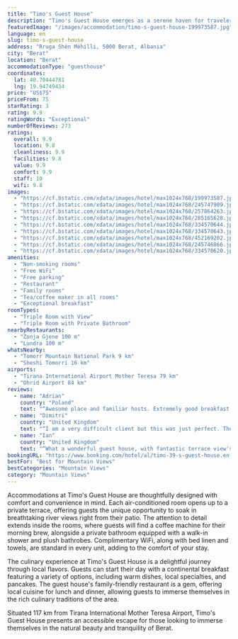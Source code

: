 ```yaml
---
title: "Timo's Guest House"
description: "Timo's Guest House emerges as a serene haven for travelers seeking a tranquil retreat in the heart of Berat."
featuredImage: "/images/accommodation/timo-s-guest-house-199973587.jpg"
language: en
slug: timo-s-guest-house
address: "Rruga Shën Mëhilli, 5000 Berat, Albania"
city: "Berat"
location: "Berat"
accommodationType: "guesthouse"
coordinates:
  lat: 40.70444781
  lng: 19.94749434
price: "US$75"
priceFrom: 75
starRating: 3
rating: 9.9
ratingWords: "Exceptional"
numberOfReviews: 273
ratings:
  overall: 9.9
  location: 9.8
  cleanliness: 9.9
  facilities: 9.8
  value: 9.9
  comfort: 9.9
  staff: 10
  wifi: 9.8
images:
  - "https://cf.bstatic.com/xdata/images/hotel/max1024x768/199973587.jpg?k=ffe65682ed22c9996307dc3ac7c1db0c0fa4224e96b948b64ab57d63a4439760&o=&hp=1"
  - "https://cf.bstatic.com/xdata/images/hotel/max1024x768/245747909.jpg?k=74ad0ddf19da5691607f5e0854626bee5fada719298be54b6cd871f5186a894c&o=&hp=1"
  - "https://cf.bstatic.com/xdata/images/hotel/max1024x768/257864263.jpg?k=04fed4a4a2f29a01800a4302cdfbcd160cd24234d20a3db04051389a628c10f2&o=&hp=1"
  - "https://cf.bstatic.com/xdata/images/hotel/max1024x768/285165628.jpg?k=01db45e676b263907b3bc24da7ebf94d088e6db13eff0001fdbda232545d6701&o=&hp=1"
  - "https://cf.bstatic.com/xdata/images/hotel/max1024x768/334570644.jpg?k=93f0d72dd2726eec203bd6579c8c8f945f3e5dfa1aa1aa20ce10acda6f1c37ad&o=&hp=1"
  - "https://cf.bstatic.com/xdata/images/hotel/max1024x768/334570643.jpg?k=caa3b0b70359e475ee3812309ef0be3abf18fa6b4e0d00c7646509c4624c4b01&o=&hp=1"
  - "https://cf.bstatic.com/xdata/images/hotel/max1024x768/452169202.jpg?k=751445cbf6fbad108b5dd35ed9e1999443503dbd6c2111d1fc1bed0f071d9c83&o=&hp=1"
  - "https://cf.bstatic.com/xdata/images/hotel/max1024x768/245746866.jpg?k=0d3861797091c0f6abdd29b65364324a4b7f2e9e78d6da48dfdb003c8d115878&o=&hp=1"
  - "https://cf.bstatic.com/xdata/images/hotel/max1024x768/334570620.jpg?k=21d46c40e91fa0d691c2829abbb902a8cb081e03603355aadd337a7ce1f583ed&o=&hp=1"
amenities:
  - "Non-smoking rooms"
  - "Free WiFi"
  - "Free parking"
  - "Restaurant"
  - "Family rooms"
  - "Tea/coffee maker in all rooms"
  - "Exceptional breakfast"
roomTypes:
  - "Triple Room with View"
  - "Triple Room with Private Bathroom"
nearbyRestaurants:
  - "Zonja Gjene 100 m"
  - "Lundra 100 m"
whatsNearby:
  - "Tomorr Mountain National Park 9 km"
  - "Sheshi Tomorri 16 km"
airports:
  - "Tirana International Airport Mother Teresa 79 km"
  - "Ohrid Airport 84 km"
reviews:
  - name: "Adrian"
    country: "Poland"
    text: "“Awesome place and familiar hosts. Extremely good breakfast and atmosphere.”"
  - name: "Dimitri"
    country: "United Kingdom"
    text: "“I am a very difficult client but this was just perfect. The best location in Berat. Nice clear quiet room. Great breakfast. You will not regret it.”"
  - name: "Ian"
    country: "United Kingdom"
    text: "“What a wonderful guest house, with fantastic terrace view's over the river and Gorica. The hosts gave us such a warm and friendly welcome, incuding some raki and homemade candied fruits. The room was a reasonable size and once again nice views...”"
bookingURL: "https://www.booking.com/hotel/al/timo-39-s-guest-house.en-gb.html?aid=8035640"
bestFor: "Best for Mountain Views"
bestCategories: "Mountain Views"
category: "Mountain Views"
---
```


Accommodations at Timo's Guest House are thoughtfully designed with comfort and convenience in mind. Each air-conditioned room opens up to a private terrace, offering guests the unique opportunity to soak in breathtaking river views right from their patio. The attention to detail extends inside the rooms, where guests will find a coffee machine for their morning brew, alongside a private bathroom equipped with a walk-in shower and plush bathrobes. Complimentary WiFi, along with bed linen and towels, are standard in every unit, adding to the comfort of your stay.

The culinary experience at Timo's Guest House is a delightful journey through local flavors. Guests can start their day with a continental breakfast featuring a variety of options, including warm dishes, local specialties, and pancakes. The guest house's family-friendly restaurant is a gem, offering local cuisine for lunch and dinner, allowing guests to immerse themselves in the rich culinary traditions of the area.

Situated 117 km from Tirana International Mother Teresa Airport, Timo's Guest House presents an accessible escape for those looking to immerse themselves in the natural beauty and tranquility of Berat.